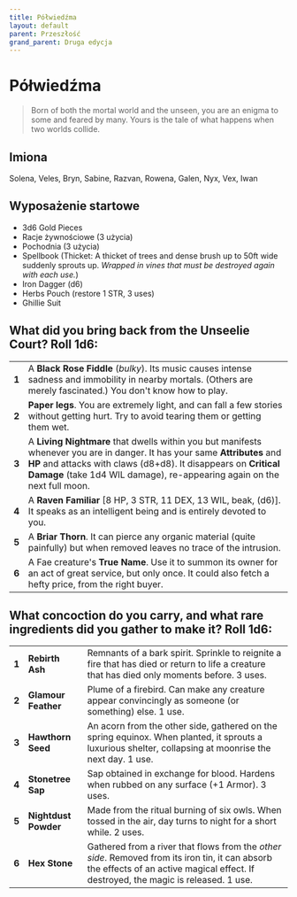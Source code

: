 ```yaml
---
title: Półwiedźma
layout: default
parent: Przeszłość
grand_parent: Druga edycja
---
```


# Półwiedźma

> Born of both the mortal world and the unseen, you are an enigma to some and feared by many. Yours is the tale of what happens when two worlds collide.

## Imiona

Solena, Veles, Bryn, Sabine, Razvan, Rowena, Galen, Nyx, Vex, Iwan

## Wyposażenie startowe
 
- 3d6 Gold Pieces
- Racje żywnościowe (3 użycia)
- Pochodnia (3 użycia) 
- Spellbook (Thicket: A thicket of trees and dense
brush up to 50ft wide suddenly sprouts up. _Wrapped in vines that must be destroyed again with each use._)
- Iron Dagger (d6)
- Herbs Pouch (restore 1 STR, 3 uses)
- Ghillie Suit

## What did you bring back from the Unseelie Court? Roll 1d6:

|       |                                                                                                                                                                                                                                                                          |
| ----- | ------------------------------------------------------------------------------------------------------------------------------------------------------------------------------------------------------------------------------------------------------------------------ |
| **1** | A **Black Rose Fiddle** (_bulky_). Its music causes intense sadness and immobility in nearby mortals. (Others are merely fascinated.) You don't know how to play.                                                                                                        |
| **2** | **Paper legs**. You are extremely light, and can fall a few stories without getting hurt. Try to avoid tearing them or getting them wet.                                                                                                                                 |
| **3** | A **Living Nightmare** that dwells within you but manifests whenever you are in danger. It has your same **Attributes** and **HP** and attacks with claws (d8+d8). It disappears on **Critical Damage** (take 1d4 WIL damage), re-appearing again on the next full moon. |
| **4** | A **Raven Familiar** [8 HP, 3 STR, 11 DEX, 13 WIL, beak, (d6)]. It speaks as an intelligent being and is entirely devoted to you.                                                                                                                                        |
| **5** | A **Briar Thorn**. It can pierce any organic material (quite painfully) but when removed leaves no trace of the intrusion.                                                                                                                                               |
| **6** | A Fae creature's **True Name**. Use it to summon its owner for an act of great service, but only once. It could also fetch a hefty price, from the right buyer.                                                                                                          |

## What concoction do you carry, and what rare ingredients did you gather to make it? Roll 1d6:

|       |                      |                                                                                                                                                                                       |
| ----- | -------------------- | ------------------------------------------------------------------------------------------------------------------------------------------------------------------------------------- |
| **1** | **Rebirth Ash**      | Remnants of a bark spirit. Sprinkle to reignite a fire that has died or return to life a creature that has died only moments before. 3 uses.                                          |
| **2** | **Glamour Feather**  | Plume of a firebird. Can make any creature appear convincingly as someone (or something) else. 1 use.                                                                                 |
| **3** | **Hawthorn Seed**    | An acorn from the other side, gathered on the spring equinox. When planted, it sprouts a luxurious shelter, collapsing at moonrise the next day. 1 use.                               |
| **4** | **Stonetree Sap**    | Sap obtained in exchange for blood. Hardens when rubbed on any surface (+1 Armor). 3 uses.                                                                                            |
| **5** | **Nightdust Powder** | Made from the ritual burning of six owls. When tossed in the air, day turns to night for a short while. 2 uses.                                                                       |
| **6** | **Hex Stone**        | Gathered from a river that flows from the _other side_. Removed from its iron tin, it can absorb the effects of an active magical effect. If destroyed, the magic is released. 1 use. |
